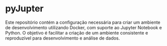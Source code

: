 # pyJupter
Este repositório contém a configuração necessária para criar um ambiente de desenvolvimento utilizando Docker, com suporte ao Jupyter Notebook e Python. O objetivo é facilitar a criação de um ambiente consistente e reproduzível para desenvolvimento e análise de dados.
